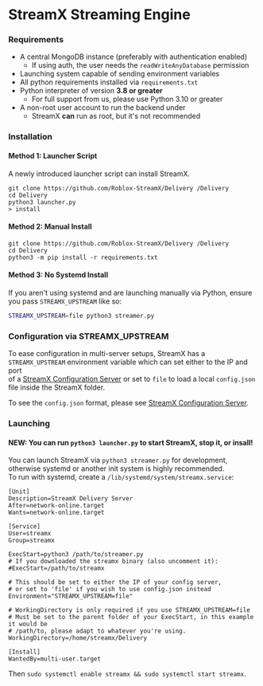 # StreamX Streaming Engine

### Requirements

- A central MongoDB instance (preferably with authentication enabled)
    - If using auth, the user needs the `readWriteAnyDatabase` permission
- Launching system capable of sending environment variables
- All python requirements installed via `requirements.txt`
- Python interpreter of version **3.8 or greater**
    - For full support from us, please use Python 3.10 or greater
- A non-root user account to run the backend under
    - StreamX **can** run as root, but it's not recommended

### Installation

#### Method 1: Launcher Script
A newly introduced launcher script can install StreamX.
```
git clone https://github.com/Roblox-StreamX/Delivery /Delivery
cd Delivery
python3 launcher.py
> install
```

#### Method 2: Manual Install

```
git clone https://github.com/Roblox-StreamX/Delivery /Delivery
cd Delivery
python3 -m pip install -r requirements.txt
```

#### Method 3: No Systemd Install

If you aren't using systemd and are launching manually via Python, ensure you pass `STREAMX_UPSTREAM` like so:
```sh
STREAMX_UPSTREAM=file python3 streamer.py
```

### Configuration via STREAMX_UPSTREAM

To ease configuration in multi-server setups, StreamX has a `STREAMX_UPSTREAM` environment variable which can set either to the IP and port  
of a [StreamX Configuration Server](https://github.com/Roblox-StreamX/Configuration) or set to `file` to load a local `config.json` file inside the StreamX folder.

To see the `config.json` format, please see [StreamX Configuration Server](https://github.com/Roblox-StreamX/Configuration).

### Launching

#### NEW: You can run `python3 launcher.py` to start StreamX, stop it, or insall!

You can launch StreamX via `python3 streamer.py` for development, otherwise systemd or another init system is highly recommended.  
To run with systemd, create a `/lib/systemd/system/streamx.service`:
```
[Unit]
Description=StreamX Delivery Server
After=network-online.target
Wants=network-online.target

[Service]
User=streamx
Group=streamx

ExecStart=python3 /path/to/streamer.py
# If you downloaded the streamx binary (also uncomment it):
#ExecStart=/path/to/streamx

# This should be set to either the IP of your config server,
# or set to 'file' if you wish to use config.json instead
Environment="STREAMX_UPSTREAM=file"

# WorkingDirectory is only required if you use STREAMX_UPSTREAM=file
# Must be set to the parent folder of your ExecStart, in this example it would be
# /path/to, please adapt to whatever you're using.
WorkingDirectory=/home/streamx/Delivery

[Install]
WantedBy=multi-user.target
```
Then `sudo systemctl enable streamx && sudo systemctl start streamx`.
